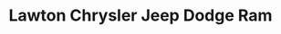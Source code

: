 ---
title: "Lawton Chrysler Jeep Dodge Ram"
url: /lawton/lawton-chrysler-jeep-dodge-ram/
shop: Autohaus
---